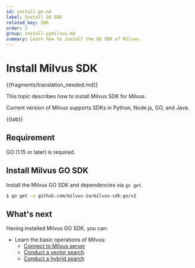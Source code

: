 ```yaml
---
id: install-go.md
label: Install GO SDK
related_key: SDK
order: 2
group: install-pymilvus.md
summary: Learn how to install the GO SDK of Milvus.
---
```


# Install Milvus SDK

{{fragments/translation_needed.md}}


This topic describes how to install Milvus SDK for Milvus.

Current version of Milvus supports SDKs in Python, Node.js, GO, and Java.

{{tab}}

## Requirement

GO (1.15 or later) is required.

## Install Milvus GO SDK

Install the Milvus GO SDK and dependencies via `go get`.

```bash
$ go get -u github.com/milvus-io/milvus-sdk-go/v2
```

## What's next

Having installed Milvus GO SDK, you can:

- Learn the basic operations of Milvus:
  - [Connect to Milvus server](manage_connection.md)
  - [Conduct a vector search](search.md)
  - [Conduct a hybrid search](hybridsearch.md)

